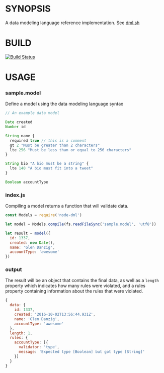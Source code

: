 # SYNOPSIS
A data modeling language reference implementation. See [dml.sh](http://dml.sh)

# BUILD
[![Build Status](https://travis-ci.org/voltraco/dml.svg)](https://travis-ci.org/voltraco/dml)

# USAGE

### sample.model
Define a model using the data modeling language syntax

```js
// An example data model

Date created
Number id

String name {
  required true // this is a comment
  gt 2 "Must be greater than 2 characters"
  lte 256 "Must be less than or equal to 256 characters"
}

String bio "A bio must be a string" {
  lte 140 "A bio must fit into a tweet"
}

Boolean accountType
```

### index.js
Compiling a model returns a function that will validate data.

```js
const Models = require('node-dml')

let model = Models.compile(fs.readFileSync('sample.model', 'utf8'))

let result = model({
  id: 1337,
  created: new Date(),
  name: 'Glen Danzig',
  accountType: 'awesome'
})
```

### output

The result will be an object that contains the final data, as well as a
`length` property which indicates how many rules were violated, and a rules
property containing information about the rules that were violated.

```js
{
  data: {
    id: 1337,
    created: '2016-10-02T13:56:44.931Z',
    name: 'Glen Danzig',
    accountType: 'awesome'
  },
  length: 1,
  rules: {
    accountType: [{
      validator: 'type',
      message: 'Expected type [Boolean] but got type [String]'
    }]
  }
}
```

